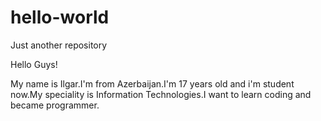 # hello-world
Just another repository

Hello Guys!


   My name is Ilgar.I'm from Azerbaijan.I'm 17 years old and i'm student now.My speciality is Information Technologies.I want to learn      coding and became programmer.
   
